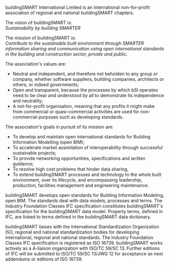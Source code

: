 buildingSMART International Limited is an international non-for-profit association of regional and national buildingSMART chapters. 
 
The vision of buildingSMART is:  
*Sustainability by building SMARTER* 
 
The mission of buildingSMART is:  
*Contribute to the sustainable built environment through SMARTER information sharing and communication using open international standards in the building and construction sector, private and public.* 
 
The association's values are: 
 * Neutral and independent, and therefore not beholden to any group or company, whether software suppliers, building companies, architects or others, or indeed governments; 
 * Open and transparent, because the processes by which bSI operates need to be clear and understood by all to demonstrate its independence and neutrality; 
 * A not-for-profit organisation, meaning that any profits it might make from commercial or quasi-commercial activities are used for non-commercial purposes such as developing standards. 
 
The association's goals in pursuit of its mission are: 
 * To develop and maintain open international standards for Building Information Modelling (open BIM); 
 * To accelerate market assimilation of interoperability through successful sustainable projects; 
 * To provide networking opportunities, specifications and written guidance; 
 * To resolve high cost problems that hinder data sharing, 
 * To extend buildingSMART processes and technology to the whole built environment, over its lifecycle, and encompassing leadership, production, facilities management and engineering maintenance. 
 
buildingSMART develops open standards for Building Information Modeling, open BIM. The standards deal with data models, processes and terms. The Industry Foundation Classes IFC specification constitutes buildingSMART's specification for the buildingSMART data model. Property terms, defined in IFC, are linked to terms defined in the buildingSMART data dictionary. 
 
buildingSMART liaises with the International Standardization Organization ISO, regional and national standardization bodies for developing international, regional and national standards. The Industry Foundation Classes IFC specification is registered as ISO 16739. buildingSMART works actively as a A-liaison organization with ISO/TC 59/SC 13. Further editions of IFC will be submitted to ISO/TC 59/SC 13/JWG 12 for acceptance as next addendums or editions of ISO 16739. 
